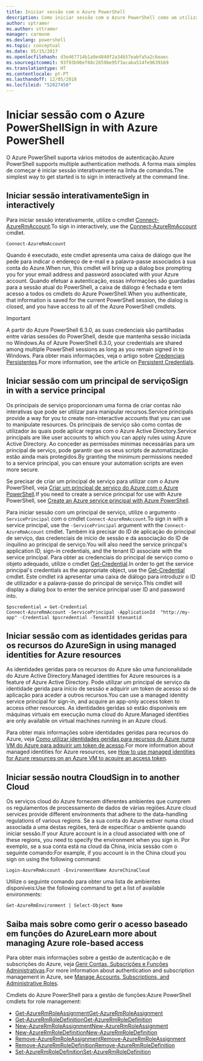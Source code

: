 ```yaml
---
title: Iniciar sessão com o Azure PowerShell
description: Como iniciar sessão com o Azure PowerShell como um utilizador, principal de serviço ou com identidades geridas para recursos do Azure.
author: sptramer
ms.author: sttramer
manager: carmonm
ms.devlang: powershell
ms.topic: conceptual
ms.date: 05/15/2017
ms.openlocfilehash: d3e467714b1a9e4840f2a34b57eabfa5a2c6eaec
ms.sourcegitcommit: 93f93b90ef88c2659be95f3acaba514fe9639169
ms.translationtype: HT
ms.contentlocale: pt-PT
ms.lasthandoff: 12/05/2018
ms.locfileid: "52827450"
---
```

# <a name="sign-in-with-azure-powershell"></a><span data-ttu-id="9bfcf-103">Iniciar sessão com o Azure PowerShell</span><span class="sxs-lookup"><span data-stu-id="9bfcf-103">Sign in with Azure PowerShell</span></span>

<span data-ttu-id="9bfcf-104">O Azure PowerShell suporta vários métodos de autenticação.</span><span class="sxs-lookup"><span data-stu-id="9bfcf-104">Azure PowerShell supports multiple authentication methods.</span></span> <span data-ttu-id="9bfcf-105">A forma mais simples de começar é iniciar sessão interativamente na linha de comandos.</span><span class="sxs-lookup"><span data-stu-id="9bfcf-105">The simplest way to get started is to sign in interactively at the command line.</span></span>

## <a name="sign-in-interactively"></a><span data-ttu-id="9bfcf-106">Iniciar sessão interativamente</span><span class="sxs-lookup"><span data-stu-id="9bfcf-106">Sign in interactively</span></span>

<span data-ttu-id="9bfcf-107">Para iniciar sessão interativamente, utilize o cmdlet [Connect-AzureRmAccount](/powershell/module/azurerm.profile/connect-azurermaccount).</span><span class="sxs-lookup"><span data-stu-id="9bfcf-107">To sign in interactively, use the [Connect-AzureRmAccount](/powershell/module/azurerm.profile/connect-azurermaccount) cmdlet.</span></span>

```azurepowershell-interactive
Connect-AzureRmAccount
```

<span data-ttu-id="9bfcf-108">Quando é executado, este cmdlet apresenta uma caixa de diálogo que lhe pede para indicar o endereço de e-mail e a palavra-passe associados à sua conta do Azure.</span><span class="sxs-lookup"><span data-stu-id="9bfcf-108">When run, this cmdlet will bring up a dialog box prompting you for your email address and password associated with your Azure account.</span></span> <span data-ttu-id="9bfcf-109">Quando efetuar a autenticação, essas informações são guardadas para a sessão atual do PowerShell, a caixa de diálogo é fechada e tem acesso a todos os cmdlets do Azure PowerShell.</span><span class="sxs-lookup"><span data-stu-id="9bfcf-109">When you authenticate, that information is saved for the current PowerShell session, the dialog is closed, and you have access to all of the Azure PowerShell cmdlets.</span></span>

> [!IMPORTANT]
> <span data-ttu-id="9bfcf-110">A partir do Azure PowerShell 6.3.0, as suas credenciais são partilhadas entre várias sessões do PowerShell, desde que mantenha sessão iniciada no Windows.</span><span class="sxs-lookup"><span data-stu-id="9bfcf-110">As of Azure PowerShell 6.3.0, your credentials are shared among multiple PowerShell sessions as long as you remain signed in to Windows.</span></span> <span data-ttu-id="9bfcf-111">Para obter mais informações, veja o artigo sobre [Credenciais Persistentes](context-persistence.md).</span><span class="sxs-lookup"><span data-stu-id="9bfcf-111">For more information, see the article on [Persistent Credentials](context-persistence.md).</span></span>

## <a name="sign-in-with-a-service-principal"></a><span data-ttu-id="9bfcf-112">Iniciar sessão com um principal de serviço</span><span class="sxs-lookup"><span data-stu-id="9bfcf-112">Sign in with a service principal</span></span>

<span data-ttu-id="9bfcf-113">Os principais de serviço proporcionam uma forma de criar contas não interativas que pode ser utilizar para manipular recursos.</span><span class="sxs-lookup"><span data-stu-id="9bfcf-113">Service principals provide a way for you to create non-interactive accounts that you can use to manipulate resources.</span></span> <span data-ttu-id="9bfcf-114">Os principais de serviço são como contas de utilizador às quais pode aplicar regras com o Azure Active Directory.</span><span class="sxs-lookup"><span data-stu-id="9bfcf-114">Service principals are like user accounts to which you can apply rules using Azure Active Directory.</span></span> <span data-ttu-id="9bfcf-115">Ao conceder as permissões mínimas necessárias para um principal de serviço, pode garantir que os seus scripts de automatização estão ainda mais protegidos.</span><span class="sxs-lookup"><span data-stu-id="9bfcf-115">By granting the minimum permissions needed to a service principal, you can ensure your automation scripts are even more secure.</span></span>

<span data-ttu-id="9bfcf-116">Se precisar de criar um principal de serviço para utilizar com o Azure PowerShell, veja [Criar um principal de serviço do Azure com o Azure PowerShell](create-azure-service-principal-azureps.md).</span><span class="sxs-lookup"><span data-stu-id="9bfcf-116">If you need to create a service principal for use with Azure PowerShell, see [Create an Azure service principal with Azure PowerShell](create-azure-service-principal-azureps.md).</span></span>

<span data-ttu-id="9bfcf-117">Para iniciar sessão com um principal de serviço, utilize o argumento `-ServicePrincipal` com o cmdlet `Connect-AzureRmAccount`.</span><span class="sxs-lookup"><span data-stu-id="9bfcf-117">To sign in with a service principal, use the `-ServicePrincipal` argument with the `Connect-AzureRmAccount` cmdlet.</span></span> <span data-ttu-id="9bfcf-118">Também irá precisar do ID de aplicação do principal de serviço, das credenciais de início de sessão e da associação do ID de inquilino ao principal de serviço.</span><span class="sxs-lookup"><span data-stu-id="9bfcf-118">You will also need the service princpal's application ID, sign-in credentials, and the tenant ID associate with the service principal.</span></span> <span data-ttu-id="9bfcf-119">Para obter as credenciais do principal de serviço como o objeto adequado, utilize o cmdlet [Get-Credential](/powershell/module/microsoft.powershell.security/get-credential).</span><span class="sxs-lookup"><span data-stu-id="9bfcf-119">In order to get the service principal's credentials as the appropriate object, use the [Get-Credential](/powershell/module/microsoft.powershell.security/get-credential) cmdlet.</span></span> <span data-ttu-id="9bfcf-120">Este cmdlet irá apresentar uma caixa de diálogo para introduzir o ID de utilizador e a palavra-passe do principal de serviço.</span><span class="sxs-lookup"><span data-stu-id="9bfcf-120">This cmdlet will display a dialog box to enter the service principal user ID and password into.</span></span>

```azurepowershell-interactive
$pscredential = Get-Credential
Connect-AzureRmAccount -ServicePrincipal -ApplicationId  "http://my-app" -Credential $pscredential -TenantId $tenantid
```

## <a name="sign-in-using-managed-identities-for-azure-resources"></a><span data-ttu-id="9bfcf-121">Iniciar sessão com as identidades geridas para os recursos do Azure</span><span class="sxs-lookup"><span data-stu-id="9bfcf-121">Sign in using managed identities for Azure resources</span></span>

<span data-ttu-id="9bfcf-122">As identidades geridas para os recursos do Azure são uma funcionalidade do Azure Active Directory.</span><span class="sxs-lookup"><span data-stu-id="9bfcf-122">Managed identities for Azure resources is a feature of Azure Active Directory.</span></span> <span data-ttu-id="9bfcf-123">Pode utilizar um principal de serviço da identidade gerida para início de sessão e adquirir um token de acesso só de aplicação para aceder a outros recursos.</span><span class="sxs-lookup"><span data-stu-id="9bfcf-123">You can use a managed identity service principal for sign-in, and acquire an app-only access token to access other resources.</span></span> <span data-ttu-id="9bfcf-124">As identidades geridas só estão disponíveis em máquinas virtuais em execução numa cloud do Azure.</span><span class="sxs-lookup"><span data-stu-id="9bfcf-124">Managed identities are only available on virtual machines running in an Azure cloud.</span></span>

<span data-ttu-id="9bfcf-125">Para obter mais informações sobre identidades geridas para recursos do Azure, veja [Como utilizar identidades geridas para recursos do Azure numa VM do Azure para adquirir um token de acesso](/azure/active-directory/managed-identities-azure-resources/how-to-use-vm-token).</span><span class="sxs-lookup"><span data-stu-id="9bfcf-125">For more information about managed identities for Azure resources, see [How to use managed identities for Azure resources on an Azure VM to acquire an access token](/azure/active-directory/managed-identities-azure-resources/how-to-use-vm-token).</span></span>

## <a name="sign-in-to-another-cloud"></a><span data-ttu-id="9bfcf-126">Iniciar sessão noutra Cloud</span><span class="sxs-lookup"><span data-stu-id="9bfcf-126">Sign in to another Cloud</span></span>

<span data-ttu-id="9bfcf-127">Os serviços cloud do Azure fornecem diferentes ambientes que cumprem os regulamentos de processamento de dados de várias regiões.</span><span class="sxs-lookup"><span data-stu-id="9bfcf-127">Azure cloud services provide different environments that adhere to the data-handling regulations of various regions.</span></span> <span data-ttu-id="9bfcf-128">Se a sua conta do Azure estiver numa cloud associada a uma destas regiões, terá de especificar o ambiente quando iniciar sessão.</span><span class="sxs-lookup"><span data-stu-id="9bfcf-128">If your Azure account is in a cloud associated with one of these regions, you need to specify the environment when you sign in.</span></span> <span data-ttu-id="9bfcf-129">Por exemplo, se a sua conta está na cloud da China, inicia sessão com o seguinte comando:</span><span class="sxs-lookup"><span data-stu-id="9bfcf-129">For example, if you account is in the China cloud you sign on using the following command:</span></span>

```azurepowershell-interactive
Login-AzureRmAccount -EnvironmentName AzureChinaCloud
```

<span data-ttu-id="9bfcf-130">Utilize o seguinte comando para obter uma lista de ambientes disponíveis:</span><span class="sxs-lookup"><span data-stu-id="9bfcf-130">Use the following command to get a list of available environments:</span></span>

```azurepowershell-interactive
Get-AzureRmEnvironment | Select-Object Name
```

## <a name="learn-more-about-managing-azure-role-based-access"></a><span data-ttu-id="9bfcf-131">Saiba mais sobre como gerir o acesso baseado em funções do Azure</span><span class="sxs-lookup"><span data-stu-id="9bfcf-131">Learn more about managing Azure role-based access</span></span>

<span data-ttu-id="9bfcf-132">Para obter mais informações sobre a gestão de autenticação e de subscrições do Azure, veja [Gerir Contas, Subscrições e Funções Administrativas](/azure/active-directory/role-based-access-control-configure).</span><span class="sxs-lookup"><span data-stu-id="9bfcf-132">For more information about authentication and subscription management in Azure, see [Manage Accounts, Subscriptions, and Administrative Roles](/azure/active-directory/role-based-access-control-configure).</span></span>

<span data-ttu-id="9bfcf-133">Cmdlets do Azure PowerShell para a gestão de funções:</span><span class="sxs-lookup"><span data-stu-id="9bfcf-133">Azure PowerShell cmdlets for role management:</span></span>

* [<span data-ttu-id="9bfcf-134">Get-AzureRmRoleAssignment</span><span class="sxs-lookup"><span data-stu-id="9bfcf-134">Get-AzureRmRoleAssignment</span></span>](/powershell/module/AzureRM.Resources/Get-AzureRmRoleAssignment)
* [<span data-ttu-id="9bfcf-135">Get-AzureRmRoleDefinition</span><span class="sxs-lookup"><span data-stu-id="9bfcf-135">Get-AzureRmRoleDefinition</span></span>](/powershell/module/AzureRM.Resources/Get-AzureRmRoleDefinition)
* [<span data-ttu-id="9bfcf-136">New-AzureRmRoleAssignment</span><span class="sxs-lookup"><span data-stu-id="9bfcf-136">New-AzureRmRoleAssignment</span></span>](/powershell/module/AzureRM.Resources/New-AzureRmRoleAssignment)
* [<span data-ttu-id="9bfcf-137">New-AzureRmRoleDefinition</span><span class="sxs-lookup"><span data-stu-id="9bfcf-137">New-AzureRmRoleDefinition</span></span>](/powershell/module/AzureRM.Resources/New-AzureRmRoleDefinition)
* [<span data-ttu-id="9bfcf-138">Remove-AzureRmRoleAssignment</span><span class="sxs-lookup"><span data-stu-id="9bfcf-138">Remove-AzureRmRoleAssignment</span></span>](/powershell/module/AzureRM.Resources/Remove-AzureRmRoleAssignment)
* [<span data-ttu-id="9bfcf-139">Remove-AzureRmRoleDefinition</span><span class="sxs-lookup"><span data-stu-id="9bfcf-139">Remove-AzureRmRoleDefinition</span></span>](/powershell/module/AzureRM.Resources/Remove-AzureRmRoleDefinition)
* [<span data-ttu-id="9bfcf-140">Set-AzureRmRoleDefinition</span><span class="sxs-lookup"><span data-stu-id="9bfcf-140">Set-AzureRmRoleDefinition</span></span>](/powershell/moduel/AzureRM.Resources/Set-AzureRmRoleDefinition)

